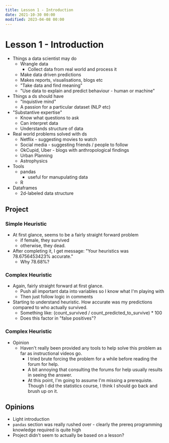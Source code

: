 ```yaml
---
title: Lesson 1 - Introduction
date: 2021-10-30 00:00
modified: 2023-04-08 00:00
---
```

# Lesson 1 - Introduction

* Things a data scientist may do
    * Wrangle data
        * Collect data from real world and process it
    * Make data driven predictions
    * Makes reports, visualisations, blogs etc
    * "Take data and find meaning"
    * "Use data to explain and predict behaviour - human or machine"
* Things a ds should have
    * "Inquistive mind"
    * A passion for a particular dataset (NLP etc)
* "Substantive expertise"
    * Know what questions to ask
    * Can interpret data
    * Understands structure of data
* Real world problems solved with ds
    * Netflix - suggesting movies to watch
    * Social media - suggesting friends / people to follow
    * OkCupid, Uber - blogs with anthropological findings
    * Urban Planning
    * Astrophysics
* Tools
    * pandas
        * useful for manupulating data
    * R
* Dataframes
    * 2d-labeled data structure

## Project

### Simple Heuristic

* At first glance, seems to be a fairly straight forward problem
    * if female, they survived
    * otherwise, they dead.
* After completing it, I get message: "Your heuristics was 78.6756453423% accurate."
    * Why 78.68%?

### Complex Heuristic

* Again, fairly straight forward at first glance.
    * Push all important data into variables so I know what I'm playing with
    * Then just follow logic in comments
* Starting to understand heuristic. How accurate was my predictions compared to who actually survived.
    * Something like: (count_survived / count_predicted_to_survive) * 100
    * Does this factor in "false positives"?

### Complex Heuristic

* Opinion
    * Haven't really been provided any tools to help solve this problem as far as instructional videos go.
        * I tried brute forcing the problem for a while before reading the forum for help.
        * A bit annoying that consulting the forums for help usually results in seeing the answer.
        * At this point, I'm going to assume I'm missing a prerequiste. Though I did the statistics course, I think I should go back and brush up on it.


## Opinions

* Light introduction
* ```pandas``` section was really rushed over - clearly the prereq programming knowledge required is quite high
* Project didn't seem to actually be based on a lesson?
